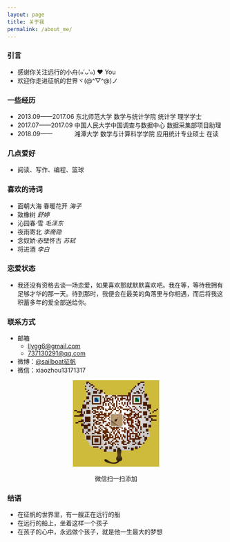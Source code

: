 ```yaml
---
layout: page
title: 关于我
permalink: /about_me/
---
```


### 引言
* 感谢你关注远行的小舟(๑′ᴗ‵๑)  ❤ You
* 欢迎你走进征帆的世界ヾ(@^▽^@)ノ

### 一些经历

* 2013.09——2017.06 东北师范大学 数学与统计学院 统计学 理学学士
* 2017.07——2017.09 中国人民大学中国调查与数据中心 数据采集部项目助理
* 2018.09——&nbsp;&nbsp;&nbsp;&nbsp;&nbsp;&nbsp;&nbsp;&nbsp;&nbsp;&nbsp;&nbsp;&nbsp;&nbsp;湘潭大学 数学与计算科学学院 应用统计专业硕士 在读

### 几点爱好

* 阅读、写作、编程、篮球

### 喜欢的诗词

* 面朝大海 春暖花开 *海子*
* 致橡树 *舒婷*
* 沁园春·雪 *毛泽东*
* 夜雨寄北 *李商隐*
* 念奴娇·赤壁怀古 *苏轼*
* 将进酒 *李白*

### 恋爱状态

* 我还没有资格去谈一场恋爱，如果喜欢那就默默喜欢吧。我在等，等待我拥有足够才华的那一天。待到那时，我便会在最美的角落里与你相遇，而后将我这积蓄多年的爱全部送给你。

### 联系方式
* 邮箱
  + llygg6@gmail.com
  + 737130291@qq.com
* 微博：[@sailboat征帆](https://weibo.com/u/3167301301?refer_flag=1001030102_&is_hot=1)
* 微信：xiaozhou13171317
<div align='center'>  
<img src='/assets/img/about_me/wechat.jpg' height="200" width="200">
<p></p>
<p>微信扫一扫添加</p>
</div>


### 结语

* 在征帆的世界里，有一艘正在远行的船
* 在远行的船上，坐着这样一个孩子
* 在孩子的心中，永远做个孩子，就是他一生最大的梦想